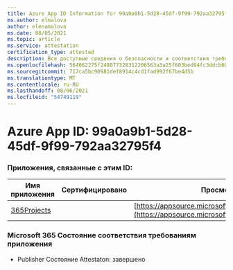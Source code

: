 ```yaml
---
title: Azure App ID Information for 99a0a9b1-5d28-45df-9f99-792aa32795f4
ms.author: elmalova
author: elenamalova
ms.date: 08/05/2021
ms.topic: article
ms.service: attestation
certification_type: attested
description: Все доступные сведения о безопасности и соответствия требованиям для 99a0a9b1-5d28-45df-9f99-792aa32795f4.
ms.openlocfilehash: 564062275f248077328312206563a3a25f603bed94fc3ddcb60a5550f7714b08
ms.sourcegitcommit: 717ca5bc90981def8914c4cd1fad992f67be4d5b
ms.translationtype: MT
ms.contentlocale: ru-RU
ms.lasthandoff: 08/06/2021
ms.locfileid: "54749119"
---
```

# <a name="azure-app-id-99a0a9b1-5d28-45df-9f99-792aa32795f4"></a>Azure App ID: 99a0a9b1-5d28-45df-9f99-792aa32795f4


### <a name="apps-associated-with-this-id"></a>Приложения, связанные с этим ID:
| **Имя приложения** | **Сертифицировано** | **Просмотр в AppSource** |
|--------------|---------------|-----------------------|
| [365Projects](https://docs.microsoft.com/microsoft-365-app-certification/forward/WA200002160) |  | [https://appsource.microsoft.com/product/office/WA200002160](https://appsource.microsoft.com/product/office/WA200002160) |

### <a name="microsoft-365-app-compliance-status"></a>Microsoft 365 Состояние соответствия требованиям приложения
- Publisher Состояние Attestaton: завершено
